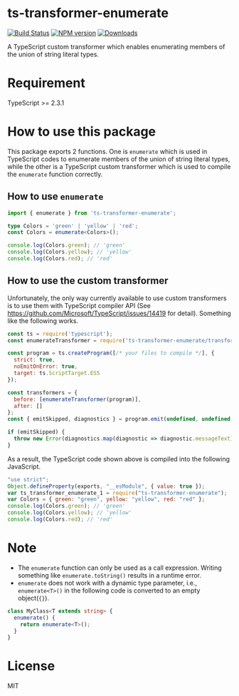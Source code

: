 # ts-transformer-enumerate

[![Build Status][travis-image]][travis-url]
[![NPM version][npm-image]][npm-url]
[![Downloads](https://img.shields.io/npm/dm/ts-transformer-enumerate.svg)](https://www.npmjs.com/package/ts-transformer-enumerate)

A TypeScript custom transformer which enables enumerating members of the union of string literal types.

# Requirement
TypeScript >= 2.3.1

# How to use this package

This package exports 2 functions.
One is `enumerate` which is used in TypeScript codes to enumerate members of the union of string literal types, while the other is a TypeScript custom transformer which is used to compile the `enumerate` function correctly.

## How to use `enumerate`

```ts
import { enumerate } from 'ts-transformer-enumerate';

type Colors = 'green' | 'yellow' | 'red';
const Colors = enumerate<Colors>();

console.log(Colors.green); // 'green'
console.log(Colors.yellow); // 'yellow'
console.log(Colors.red); // 'red'
```

## How to use the custom transformer

Unfortunately, the only way currently available to use custom transformers is to use them with TypeScript compiler API (See https://github.com/Microsoft/TypeScript/issues/14419 for detail).
Something like the following works.

```js
const ts = require('typescript');
const enumerateTransformer = require('ts-transformer-enumerate/transformer').default;

const program = ts.createProgram([/* your files to compile */], {
  strict: true,
  noEmitOnError: true,
  target: ts.ScriptTarget.ES5
});

const transformers = {
  before: [enumerateTransformer(program)],
  after: []
};
const { emitSkipped, diagnostics } = program.emit(undefined, undefined, undefined, false, transformers);

if (emitSkipped) {
  throw new Error(diagnostics.map(diagnostic => diagnostic.messageText).join('\n'));
}
```

As a result, the TypeScript code shown above is compiled into the following JavaScript.

```js
"use strict";
Object.defineProperty(exports, "__esModule", { value: true });
var ts_transformer_enumerate_1 = require("ts-transformer-enumerate");
var Colors = { green: "green", yellow: "yellow", red: "red" };
console.log(Colors.green); // 'green'
console.log(Colors.yellow); // 'yellow'
console.log(Colors.red); // 'red'
```

# Note

* The `enumerate` function can only be used as a call expression. Writing something like `enumerate.toString()` results in a runtime error.
* `enumerate` does not work with a dynamic type parameter, i.e., `enumerate<T>()` in the following code is converted to an empty object(`{}`).

```ts
class MyClass<T extends string> {
  enumerate() {
    return enumerate<T>();
  }
}
```

# License

MIT

[travis-image]:https://travis-ci.org/kimamula/ts-transformer-enumerate.svg?branch=master
[travis-url]:https://travis-ci.org/kimamula/ts-transformer-enumerate
[npm-image]:https://img.shields.io/npm/v/ts-transformer-enumerate.svg?style=flat
[npm-url]:https://npmjs.org/package/ts-transformer-enumerate
